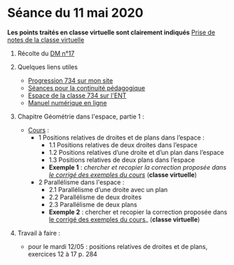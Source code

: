 # Séance du 11 mai 2020

__Les points traités en classe virtuelle sont clairement indiqués__
[Prise de notes de la classe virtuelle](notes/2020-05-07-Note-08-42.pdf)

1. Récolte du [DM n°17](http://frederic-junier.org/TS2020/Cours/TS-DM17-2020-Web.pdf)

2. Quelques liens utiles 
   * [Progression 734 sur mon site](http://www.frederic-junier.org/TS2020/Progression/TS_2020.html)
   * [Séances pour la continuité pédagogique](https://frederic-junier.github.io/TS-2019-2020/)
   * [Espace de la classe 734 sur l'ENT](https://le-parc.ent.auvergnerhonealpes.fr/classes/classe-734/mathematiques/)
   * [Manuel numérique en ligne](https://mep-outils.sesamath.net/manuel_numerique/index.php?ouvrage=mstsobl_2016&page_gauche=371)

3. Chapitre Géométrie dans l'espace, partie 1 :
   * [Cours](http://frederic-junier.org/TS2020/Cours/TSEspaceDebutCours2019-Web.pdf) :
     * 1 Positions relatives de droites et de plans dans l’espace :
       * 1.1 Positions relatives de deux droites dans l’espace
       * 1.2 Positions relatives d’une droite et d’un plan dans l’espace
       * 1.3 Positions relatives de deux plans dans l’espace
       * __Exemple 1__ :  _chercher  et recopier  la correction proposée dans [le corrigé des exemples du cours](../EspacePartie1/CorrigeExemplesEspacePartie1-2019.pdf)_   (__classe virtuelle__)
     * 2 Parallélisme dans l'espace :
       * 2.1 Parallélisme d’une droite avec un plan
       * 2.2 Parallélisme de deux droites
       * 2.3 Parallélisme de deux plans
       * __Exemple 2__ : chercher  et recopier  la correction proposée dans [le corrigé des exemples du cours](../EspacePartie1/CorrigeExemplesEspacePartie1-2019.pdf)_   (__classe virtuelle__)
      
4. Travail à faire :
   * pour le mardi 12/05 : positions relatives de droites et de plans, exercices 12 à 17 p. 284 